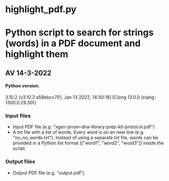 # highlight_pdf.py

# Python script to search for strings (words) in a PDF document and highlight them

## AV 14-3-2022

#### Python version.

3.10.2 (v3.10.2:a58ebcc701, Jan 13 2022, 14:50:16) [Clang 13.0.0 (clang-1300.0.29.30)]

### Input files
- Input PDF file (e.g. "xgen-prism-dna-library-prep-kit-protocol.pdf")
- A txt file with a list of words. Every word is on an new line (e.g. "no_no_words.txt"). Instead of using a separate txt file, words can be provided in a Python list format (["word1", "word2", "word3"]) inside the script.


### Output files
- Output PDF file (e.g. "output.pdf")
